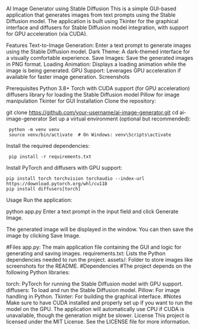 AI Image Generator using Stable Diffusion
This is a simple GUI-based application that generates images from text prompts using the Stable Diffusion model. The application is built using Tkinter for the graphical interface and diffusers for Stable Diffusion model integration, with support for GPU acceleration (via CUDA).

Features
 Text-to-Image Generation: Enter a text prompt to generate images using the Stable Diffusion model.
 Dark Theme: A dark-themed interface for a visually comfortable experience.
 Save Images: Save the generated images in PNG format.
 Loading Animation: Displays a loading animation while the image is being generated.
 GPU Support: Leverages GPU acceleration if available for faster image generation.
Screenshots
<!-- Include screenshot after adding it to assets -->

Prerequisites
 Python 3.8+
 Torch with CUDA support (for GPU acceleration)
 diffusers library for loading the Stable Diffusion model
 Pillow for image manipulation
 Tkinter for GUI
Installation
 Clone the repository:


git clone https://github.com/your-username/ai-image-generator.git
     cd ai-image-generator
Set up a virtual environment (optional but recommended):


     python -m venv venv
     source venv/bin/activate  # On Windows: venv\Scripts\activate
Install the required dependencies:


     pip install -r requirements.txt
Install PyTorch and diffusers with GPU support:

    pip install torch torchvision torchaudio --index-url https://download.pytorch.org/whl/cu118
    pip install diffusers[torch]
Usage
Run the application:


python app.py
Enter a text prompt in the input field and click Generate Image.

The generated image will be displayed in the window. You can then save the image by clicking Save Image.

#Files
app.py: The main application file containing the GUI and logic for generating and saving images.
requirements.txt: Lists the Python dependencies needed to run the project.
assets/: Folder to store images like screenshots for the README.
#Dependencies
#The project depends on the following Python libraries:

torch: PyTorch for running the Stable Diffusion model with GPU support.
diffusers: To load and run the Stable Diffusion model.
Pillow: For image handling in Python.
Tkinter: For building the graphical interface.
#Notes
Make sure to have CUDA installed and properly set up if you want to run the model on the GPU.
The application will automatically use CPU if CUDA is unavailable, though the generation might be slower.
License
This project is licensed under the MIT License. See the LICENSE file for more information.
